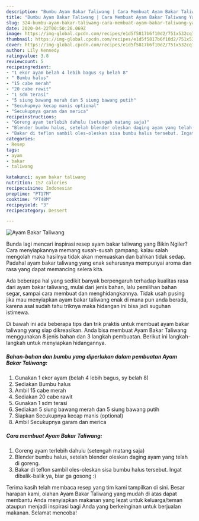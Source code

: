 ```yaml
---
description: "Bumbu Ayam Bakar Taliwang | Cara Membuat Ayam Bakar Taliwang Yang Bikin Ngiler"
title: "Bumbu Ayam Bakar Taliwang | Cara Membuat Ayam Bakar Taliwang Yang Bikin Ngiler"
slug: 324-bumbu-ayam-bakar-taliwang-cara-membuat-ayam-bakar-taliwang-yang-bikin-ngiler
date: 2020-04-22T00:50:26.069Z
image: https://img-global.cpcdn.com/recipes/e1d5f5817b6f10d2/751x532cq70/ayam-bakar-taliwang-foto-resep-utama.jpg
thumbnail: https://img-global.cpcdn.com/recipes/e1d5f5817b6f10d2/751x532cq70/ayam-bakar-taliwang-foto-resep-utama.jpg
cover: https://img-global.cpcdn.com/recipes/e1d5f5817b6f10d2/751x532cq70/ayam-bakar-taliwang-foto-resep-utama.jpg
author: Lily Kennedy
ratingvalue: 3.8
reviewcount: 5
recipeingredient:
- "1 ekor ayam belah 4 lebih bagus sy belah 8"
- " Bumbu halus"
- "15 cabe merah"
- "20 cabe rawit"
- "1 sdm terasi"
- "5 siung bawang merah dan 5 siung bawang putih"
- "Secukupnya kecap manis optional"
- "Secukupnya garam dan merica"
recipeinstructions:
- "Goreng ayam terlebih dahulu (setengah matang saja)"
- "Blender bumbu halus, setelah blender oleskan daging ayam yang telah di goreng."
- "Bakar di teflon sambil oles-oleskan sisa bumbu halus tersebut. Ingat dibalik-balik ya, biar ga gosong :)"
categories:
- Resep
tags:
- ayam
- bakar
- taliwang

katakunci: ayam bakar taliwang 
nutrition: 157 calories
recipecuisine: Indonesian
preptime: "PT17M"
cooktime: "PT48M"
recipeyield: "3"
recipecategory: Dessert

---
```



![Ayam Bakar Taliwang](https://img-global.cpcdn.com/recipes/e1d5f5817b6f10d2/751x532cq70/ayam-bakar-taliwang-foto-resep-utama.jpg)

Bunda lagi mencari inspirasi resep ayam bakar taliwang yang Bikin Ngiler? Cara menyiapkannya memang susah-susah gampang. kalau salah mengolah maka hasilnya tidak akan memuaskan dan bahkan tidak sedap. Padahal ayam bakar taliwang yang enak seharusnya mempunyai aroma dan rasa yang dapat memancing selera kita.

Ada beberapa hal yang sedikit banyak berpengaruh terhadap kualitas rasa dari ayam bakar taliwang, mulai dari jenis bahan, lalu pemilihan bahan segar, sampai cara membuat dan menghidangkannya. Tidak usah pusing jika mau menyiapkan ayam bakar taliwang enak di mana pun anda berada, karena asal sudah tahu triknya maka hidangan ini bisa jadi suguhan istimewa.




Di bawah ini ada beberapa tips dan trik praktis untuk membuat ayam bakar taliwang yang siap dikreasikan. Anda bisa membuat Ayam Bakar Taliwang menggunakan 8 jenis bahan dan 3 langkah pembuatan. Berikut ini langkah-langkah untuk menyiapkan hidangannya.

<!--inarticleads1-->

##### Bahan-bahan dan bumbu yang diperlukan dalam pembuatan Ayam Bakar Taliwang:

1. Gunakan 1 ekor ayam (belah 4 lebih bagus, sy belah 8)
1. Sediakan  Bumbu halus
1. Ambil 15 cabe merah
1. Sediakan 20 cabe rawit
1. Gunakan 1 sdm terasi
1. Sediakan 5 siung bawang merah dan 5 siung bawang putih
1. Siapkan Secukupnya kecap manis (optional)
1. Ambil Secukupnya garam dan merica




<!--inarticleads2-->

##### Cara membuat Ayam Bakar Taliwang:

1. Goreng ayam terlebih dahulu (setengah matang saja)
1. Blender bumbu halus, setelah blender oleskan daging ayam yang telah di goreng.
1. Bakar di teflon sambil oles-oleskan sisa bumbu halus tersebut. Ingat dibalik-balik ya, biar ga gosong :)




Terima kasih telah membaca resep yang tim kami tampilkan di sini. Besar harapan kami, olahan Ayam Bakar Taliwang yang mudah di atas dapat membantu Anda menyiapkan makanan yang lezat untuk keluarga/teman ataupun menjadi inspirasi bagi Anda yang berkeinginan untuk berjualan makanan. Selamat mencoba!
